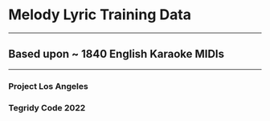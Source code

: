 # Melody Lyric Training Data

***

## Based upon ~ 1840 English Karaoke MIDIs

***

### Project Los Angeles
### Tegridy Code 2022
